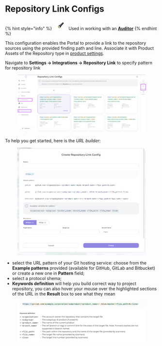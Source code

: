 # Repository Link Configs

{% hint style="info" %}
<img src="../../.gitbook/assets/image (8) (1) (1) (1) (1).png" alt="" data-size="line">Used in working with an [**Auditor**](broken-reference)
{% endhint %}

This configuration enables the Portal to provide a link to the repository sources using the provided finding path and line. Associate it with Product Assets of the Repository type in [product settings](../../auditor/settings/appsec-portal-cooperation/product-asset-setting.md).

Navigate to **Settings → Integrations → Repository Link** to specify pattern for repository link

<figure><img src="../../.gitbook/assets/repos link.png" alt=""><figcaption></figcaption></figure>

To help you get started, here is the _URL builder_:

<figure><img src="../../.gitbook/assets/repos link2.png" alt=""><figcaption></figcaption></figure>

* select the URL pattern of your Git hosting service: choose from the **Example patterns** provided (available for GitHub, GitLab and Bitbucket) or create a new one in **Pattern** field;
* select a protocol shema;
* **Keywords definition** will help you build correct way to project repository, you can also hover your mouse over the highlighted sections of the URL in the **Result** box to see what they mean

<figure><img src="../../.gitbook/assets/image (9) (1) (1).png" alt=""><figcaption></figcaption></figure>
